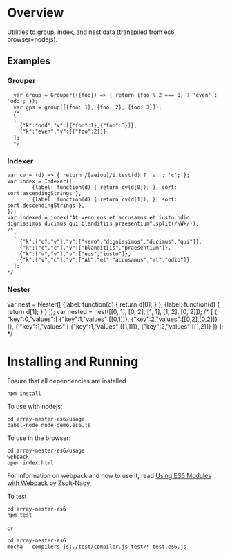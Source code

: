 # Overview

Utilities to group, index, and nest data (transpiled from es6, browser+nodejs).

## Examples

###  Grouper

      var group = Grouper(({foo}) => { return (foo % 2 === 0) ? 'even' : 'odd'; });
      var gps = group([{foo: 1}, {foo: 2}, {foo: 3}]);
      /*
      [
        {"k":"odd","v":[{"foo":1},{"foo":3}]},
        {"k":"even","v":[{"foo":2}]}
      ];
      */

### Indexer

    var cv = (d) => { return /[aeiou]/i.test(d) ? 'v' : 'c'; };
    var index = Indexer([
            {label: function(d) { return cv(d[0]); }, sort: sort.ascendingStrings },
            {label: function(d) { return cv(d[1]); }, sort: sort.descendingStrings },
    ]);
    var indexed = index("At vero eos et accusamus et iusto odio dignissimos ducimus qui blanditiis praesentium".split(/\W+/));
    /*
      [
        {"k":["c","v"],"v":["vero","dignissimos","ducimus","qui"]},
        {"k":["c","c"],"v":["blanditiis","praesentium"]},
        {"k":["v","v"],"v":["eos","iusto"]},
        {"k":["v","c"],"v":["At","et","accusamus","et","odio"]}
      ];
    */

### Nester

  var nest = Nester([
    {label: function(d) { return d[0]; } },
    {label: function(d) { return d[1]; } }
  ]);
  var nested = nest([[0, 1], [0, 2], [1, 1], [1, 2], [0, 2]]);
    /*
    [ {
      "key":0,"values":[
        {"key":1,"values":[[0,1]]},
        {"key":2,"values":[[0,2],[0,2]]}
      ]}, {
      "key":1,"values":[
        {"key":1,"values":[[1,1]]},
        {"key":2,"values":[[1,2]]}
      ]}
    ];
    */

# Installing and Running

Ensure that all dependencies are installed

    npm install

To use with nodejs:

    cd array-nester-es6/usage
    babel-node node-demo.es6.js

To use in the browser:

    cd array-nester-es6/usage
    webpack
    open index.html

For information on webpack and how to use it, read [Using ES6 Modules with Webpack](http://www.zsoltnagy.eu/using-es6-modules-with-webpack/) by Zsolt-Nagy

To test

    cd array-nester-es6
    npm test

or

    cd array-nester-es6
    mocha --compilers js:./test/compiler.js test/*-test.es6.js

